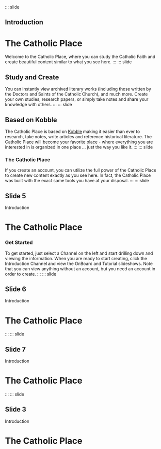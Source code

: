 ::: slide
## Introduction
# The Catholic Place
Welcome to the Catholic Place, where you can study the Catholic Faith and create beautiful content similar to what you see here. 
:::
::: slide
## Study and Create
You can instantly view archived literary works (including those written by the Doctors and Saints of the Catholic Church), and much more. Create your own studies, research papers, or simply take notes and share your knowledge with others.
:::
::: slide
## Based on Kobble
The Catholic Place is based on [Kobble](https://kobble.io) making it easier than ever to research, take notes, write articles and reference historical literature. The Catholic Place will become your favorite place - where everything you are interested in is organized in one place ... just the way you like it.
:::
::: slide
### The Catholic Place
If you create an account, you can utilize the full power of the Catholic Place to create new content exactly as you see here. In fact, the Catholic Place was built with the exact same tools you have at your disposal. 
:::
::: slide
## Slide 5
Introduction
# The Catholic Place
### Get Started
To get started, just select a Channel on the left and start drilling down and viewing the information. When you are ready to start creating, click the Introduction Channel and view the OnBoard and Tutorial slideshows. Note that you can view anything without an account, but you need an account in order to create.
:::
::: slide
## Slide 6
Introduction
# The Catholic Place
:::
::: slide
## Slide 7
Introduction
# The Catholic Place
:::
::: slide
## Slide 3
Introduction
# The Catholic Place
